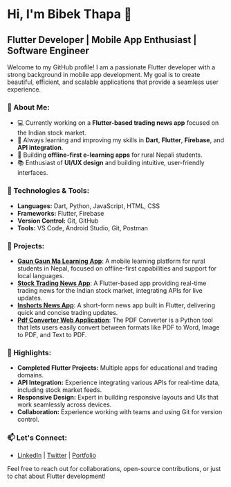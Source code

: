 # Hi, I'm Bibek Thapa 👋

## Flutter Developer | Mobile App Enthusiast | Software Engineer

Welcome to my GitHub profile! I am a passionate Flutter developer with a strong background in mobile app development. My goal is to create beautiful, efficient, and scalable applications that provide a seamless user experience.

### 🚀 About Me:
- 💻 Currently working on a **Flutter-based trading news app** focused on the Indian stock market.
- 🌱 Always learning and improving my skills in **Dart**, **Flutter**, **Firebase**, and **API integration**.
- 🎯 Building **offline-first e-learning apps** for rural Nepali students.
- 📚 Enthusiast of **UI/UX design** and building intuitive, user-friendly interfaces.

### 🔧 Technologies & Tools:
- **Languages:** Dart, Python, JavaScript, HTML, CSS
- **Frameworks:** Flutter, Firebase
- **Version Control:** Git, GitHub
- **Tools:** VS Code, Android Studio, Git, Postman

### 📂 Projects:
- **[Gaun Gaun Ma Learning App](#)**: A mobile learning platform for rural students in Nepal, focused on offline-first capabilities and support for local languages.
- **[Stock Trading News App](#)**: A Flutter-based app providing real-time trading news for the Indian stock market, integrating APIs for live updates.
- **[Inshorts News App](#)**: A short-form news app built in Flutter, delivering quick and concise trading updates.
- **[Pdf Converter Web Application](#)**: The PDF Converter is a Python tool that lets users easily convert between formats like PDF to Word, Image to PDF, and Text to PDF.

### 🌟 Highlights:
- **Completed Flutter Projects:** Multiple apps for educational and trading domains.
- **API Integration:** Experience integrating various APIs for real-time data, including stock market feeds.
- **Responsive Design:** Expert in building responsive layouts and UIs that work seamlessly across devices.
- **Collaboration:** Experience working with teams and using Git for version control.

### 📫 Let's Connect:
- [LinkedIn](https://www.linkedin.com/in/bibek-thapa-962a292b2/) | [Twitter](https://x.com/wiznep1) | [Portfolio](#)

Feel free to reach out for collaborations, open-source contributions, or just to chat about Flutter development!
